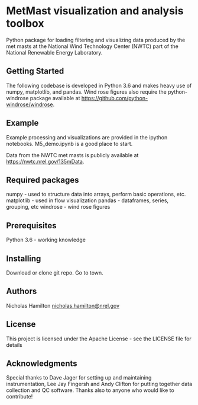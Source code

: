# MetMast visualization and analysis toolbox
Python package for loading filtering and visualizing data produced by the met masts at the National Wind Technology Center (NWTC) part of the National Renewable Energy Laboratory. 

## Getting Started
The following codebase is developed in Python 3.6 and makes heavy use of numpy, matplotlib, and pandas. Wind rose figures also require the python-windrose package available at https://github.com/python-windrose/windrose.

## Example
Example processing and visualizations are provided in the ipython notebooks. M5_demo.ipynb is a good place to start.

Data from the NWTC met masts is publicly available at https://nwtc.nrel.gov/135mData.

## Required packages
numpy - used to structure data into arrays, perform basic operations, etc.
matplotlib - used in flow visualization
pandas - dataframes, series, grouping, etc
windrose - wind rose figures

## Prerequisites
Python 3.6 - working knowledge

## Installing
Download or clone git repo. Go to town.

## Authors
Nicholas Hamilton
nicholas.hamilton@nrel.gov

## License
This project is licensed under the Apache License - see the LICENSE file for details

## Acknowledgments
Special thanks to Dave Jager for setting up and maintaining instrumentation, Lee Jay Fingersh and Andy Clifton for putting together data collection and QC software. Thanks also to anyone who would like to contribute!

